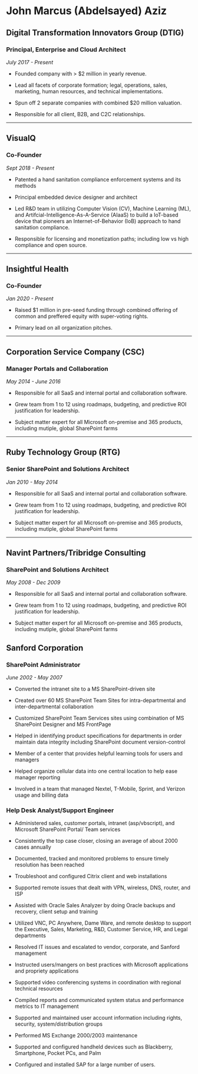 # John Marcus (Abdelsayed) Aziz

## Digital Transformation Innovators Group (DTIG)

### **Principal, Enterprise and Cloud Architect**

*July 2017 - Present*

- Founded company with > $2 million in yearly revenue.

- Lead all facets of corporate formation; legal, operations, sales, marketing, human resources, and technical implementations.

- Spun off 2 separate companies with combined $20 million valuation.

- Responsible for all client, B2B, and C2C relationships.

---

## VisualQ

### **Co-Founder**

*Sept 2018 - Present*

- Patented a hand sanitation compliance enforcement systems and its methods

- Principal embedded device designer and architect

- Led R&D team in utilizing Computer Vision (CV), Machine Learning (ML), and Artifcial-Intelligence-As-A-Service (AIaaS) to build a IoT-based device that pioneers an Internet-of-Behavior (IoB) approach to hand sanitation compliance.

- Responsible for licensing and monetization paths; including low vs high compliance and open source.

---

## Insightful Health 

### **Co-Founder**

*Jan 2020 - Present*

- Raised $1 million in pre-seed funding through combined offering of common and preffered equity with super-voting rights.

- Primary lead on all organization pitches.

---

## Corporation Service Company (CSC)

### **Manager Portals and Collaboration**

*May 2014 - June 2016*

- Responsible for all SaaS and internal portal and collaboration software.

- Grew team from 1 to 12 using roadmaps, budgeting, and predictive ROI justification for leadership.

- Subject matter expert for all Microsoft on-premise and 365 products, including mutiple, global SharePoint farms

---

## Ruby Technology Group (RTG)

### **Senior SharePoint and Solutions Architect**

*Jan 2010 - May 2014*

- Responsible for all SaaS and internal portal and collaboration software.

- Grew team from 1 to 12 using roadmaps, budgeting, and predictive ROI justification for leadership.

- Subject matter expert for all Microsoft on-premise and 365 products, including mutiple, global SharePoint farms

---

## Navint Partners/Tribridge Consulting

### **SharePoint and Solutions Architect**

*May 2008 - Dec 2009*

- Responsible for all SaaS and internal portal and collaboration software.

- Grew team from 1 to 12 using roadmaps, budgeting, and predictive ROI justification for leadership.

- Subject matter expert for all Microsoft on-premise and 365 products, including mutiple, global SharePoint farms


## Sanford Corporation

### **SharePoint Administrator**

*June 2002 - May 2007*

- Converted the intranet site to a MS SharePoint-driven site

- Created over 60 MS SharePoint Team Sites for intra-departmental and inter-departmental collaboration

- Customized SharePoint Team Services sites using combination of MS SharePoint Designer and MS FrontPage

- Helped in identifying product specifications for departments in order maintain data integrity including SharePoint document version-control

- Member of a center that provides helpful learning tools for users and managers

- Helped organize cellular data into one central location to help ease manager reporting

- Involved in a team that managed Nextel, T-Mobile, Sprint, and Verizon usage and billing data

### **Help Desk Analyst/Support Engineer**

- Administered sales, customer portals, intranet (asp/vbscript), and Microsoft SharePoint Portal/ Team services

- Consistently the top case closer, closing an average of about 2000 cases annually

- Documented, tracked and monitored problems to ensure timely resolution has been reached

- Troubleshoot and configured Citrix client and web installations

- Supported remote issues that dealt with VPN, wireless, DNS, router, and ISP

- Assisted with Oracle Sales Analyzer by doing Oracle backups and recovery, client setup and training

- Utilized VNC, PC Anywhere, Dame Ware, and remote desktop to support the Executive, Sales, Marketing, R&D, Customer Service, HR, and Legal departments

- Resolved IT issues and escalated to vendor, corporate, and Sanford management

- Instructed users/mangers on best practices with Microsoft applications and propriety applications

- Supported video conferencing systems in coordination with regional technical resources

- Compiled reports and communicated system status and performance metrics to IT management

- Supported and maintained user account information including rights, security, system/distribution groups

- Performed MS Exchange 2000/2003 maintenance

- Supported and configured handheld devices such as Blackberry, Smartphone, Pocket PCs, and Palm

- Configured and installed SAP for a large number of users.